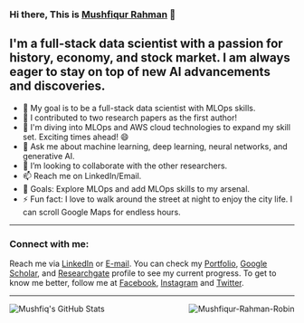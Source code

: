 ### Hi there, This is [Mushfiqur Rahman][website] 👋

## I'm a full-stack data scientist with a passion for history, economy, and stock market. I am always eager to stay on top of new AI advancements and discoveries.

- 🏁 My goal is to be a full-stack data scientist with MLOps skills.
- 🔭 I contributed to two research papers as the first author! 
- 🌱 I'm diving into MLOps and AWS cloud technologies to expand my skill set. Exciting times ahead! 😄
- 💬 Ask me about machine learning, deep learning, neural networks, and generative AI.
- 👯 I’m looking to collaborate with the other researchers.
- 📫 Reach me on LinkedIn/Email.
- 🥅 Goals: Explore MLOps and add MLOps skills to my arsenal.
- ⚡ Fun fact: I love to walk around the street at night to enjoy the city life. I can scroll Google Maps for endless hours.

---

### Connect with me:

Reach me via [LinkedIn][linkedin] or [E-mail](mailto:mushfiqur.rahman.robin@gmail.com). You can check my [Portfolio][website], [Google Scholar][googlescholar], and [Researchgate][researchgate] profile to see my current progress. To get to know me better, follow me at [Facebook][facebook], [Instagram][instagram] and [Twitter][twitter].

---


[<img align="left" alt="Mushfiq's GitHub Stats" src="https://github-readme-stats.vercel.app/api?username=Mushfiqur-Rahman-Robin&show_icons=true&theme=radical"/>](https://github.com/Mushfiqur-Rahman-Robin/)

<p><img align='right' src="https://komarev.com/ghpvc/?username=Mushfiqur-Rahman-Robin" alt="Mushfiqur-Rahman-Robin" /> </p>



[website]: https://mushfiqur-rahman-robin.github.io/
[twitter]: https://twitter.com/MushfiqurRobin
[instagram]: https://www.instagram.com/mushfiqur._.rahman/
[linkedin]: https://www.linkedin.com/in/mushfiqur--rahman/
[researchgate]: https://www.researchgate.net/profile/Md-Rahman-1100
[facebook]: https://www.facebook.com/mushfiqur.rahman.78/
[googlescholar]: https://scholar.google.com/citations?user=2-Z5fHgAAAAJ
